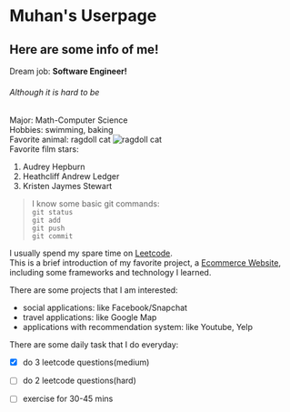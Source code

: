 # Muhan's Userpage
## Here are some info of me!
Dream job: **Software Engineer!**
###### Although it is hard to be
Major: Math-Computer Science\
Hobbies: swimming, baking\
Favorite animal: ragdoll cat 
![ragdoll cat](https://imagesvc.meredithcorp.io/v3/mm/image?url=https%3A%2F%2Fstatic.onecms.io%2Fwp-content%2Fuploads%2Fsites%2F47%2F2020%2F09%2F24%2Fragdoll-554742943-2000.jpg)\
Favorite film stars:
1. Audrey Hepburn
2. Heathcliff Andrew Ledger
3. Kristen Jaymes Stewart

> I know some basic git commands:\
`git status`\
`git add`\
`git push`\
`git commit`

I usually spend my spare time on [Leetcode](https://leetcode.com).\
This is a brief introduction of my favorite project, a [Ecommerce Website](/Done-Project-eg.md), including some frameworks and technology I learned.


There are some projects that I am interested:
- social applications: like Facebook/Snapchat
- travel applications: like Google Map
- applications with recommendation system: like Youtube, Yelp

There are some daily task that I do everyday:
- [x] do 3 leetcode questions(medium)
- [ ] do 2 leetcode questions(hard)
- [ ] exercise for 30-45 mins






